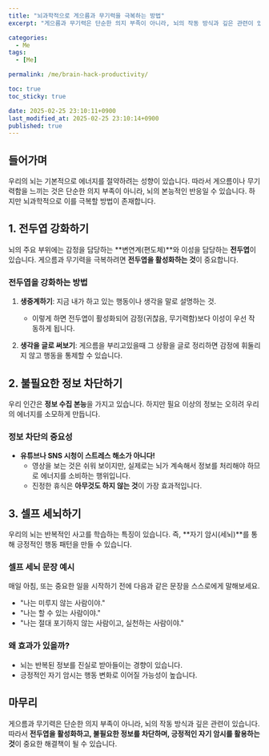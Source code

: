 ```yaml
---
title: "뇌과학적으로 게으름과 무기력을 극복하는 방법"
excerpt: "게으름과 무기력은 단순한 의지 부족이 아니라, 뇌의 작동 방식과 깊은 관련이 있습니다. 전두엽을 활성화하고, 불필요한 정보를 차단하며, 긍정적인 자기 암시를 활용하는 방법을 통해 효율적으로 극복하는 법을 알아보세요."

categories:
  - Me
tags:
  - [Me]

permalink: /me/brain-hack-productivity/

toc: true
toc_sticky: true

date: 2025-02-25 23:10:11+0900
last_modified_at: 2025-02-25 23:10:14+0900
published: true
---
```


## 들어가며
우리의 뇌는 기본적으로 에너지를 절약하려는 성향이 있습니다. 따라서 게으름이나 무기력함을 느끼는 것은 단순한 의지 부족이 아니라, 뇌의 본능적인 반응일 수 있습니다. 하지만 뇌과학적으로 이를 극복할 방법이 존재합니다.

## 1. 전두엽 강화하기

뇌의 주요 부위에는 감정을 담당하는 **변연계(편도체)**와 이성을 담당하는 **전두엽**이 있습니다. 게으름과 무기력을 극복하려면 **전두엽을 활성화하는 것**이 중요합니다.

### 전두엽을 강화하는 방법

1. **생중계하기**: 지금 내가 하고 있는 행동이나 생각을 말로 설명하는 것.
   - 이렇게 하면 전두엽이 활성화되어 감정(귀찮음, 무기력함)보다 이성이 우선 작동하게 됩니다.

2. **생각을 글로 써보기**: 게으름을 부리고있을때 그 상황을 글로 정리하면 감정에 휘둘리지 않고 행동을 통제할 수 있습니다.

## 2. 불필요한 정보 차단하기

우리 인간은 **정보 수집 본능**을 가지고 있습니다. 하지만 필요 이상의 정보는 오히려 우리의 에너지를 소모하게 만듭니다.

### 정보 차단의 중요성

- **유튜브나 SNS 시청이 스트레스 해소가 아니다!**
  - 영상을 보는 것은 쉬워 보이지만, 실제로는 뇌가 계속해서 정보를 처리해야 하므로 에너지를 소비하는 행위입니다.
  - 진정한 휴식은 **아무것도 하지 않는 것**이 가장 효과적입니다.

## 3. 셀프 세뇌하기

우리의 뇌는 반복적인 사고를 학습하는 특징이 있습니다. 즉, **자기 암시(세뇌)**를 통해 긍정적인 행동 패턴을 만들 수 있습니다.

### 셀프 세뇌 문장 예시

매일 아침, 또는 중요한 일을 시작하기 전에 다음과 같은 문장을 스스로에게 말해보세요.

- "나는 미루지 않는 사람이야."
- "나는 할 수 있는 사람이야."
- "나는 절대 포기하지 않는 사람이고, 실천하는 사람이야."

### 왜 효과가 있을까?
- 뇌는 반복된 정보를 진실로 받아들이는 경향이 있습니다.
- 긍정적인 자기 암시는 행동 변화로 이어질 가능성이 높습니다.

## 마무리

게으름과 무기력은 단순한 의지 부족이 아니라, 뇌의 작동 방식과 깊은 관련이 있습니다. 따라서 **전두엽을 활성화하고, 불필요한 정보를 차단하며, 긍정적인 자기 암시를 활용하는 것**이 중요한 해결책이 될 수 있습니다.